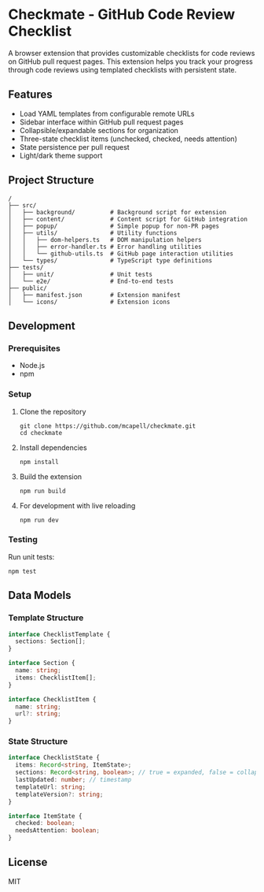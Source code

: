 # Checkmate - GitHub Code Review Checklist

A browser extension that provides customizable checklists for code reviews on GitHub pull request pages. This extension helps you track your progress through code reviews using templated checklists with persistent state.

## Features

- Load YAML templates from configurable remote URLs
- Sidebar interface within GitHub pull request pages
- Collapsible/expandable sections for organization
- Three-state checklist items (unchecked, checked, needs attention)
- State persistence per pull request
- Light/dark theme support

## Project Structure

```
/
├── src/
│   ├── background/          # Background script for extension
│   ├── content/             # Content script for GitHub integration
│   ├── popup/               # Simple popup for non-PR pages
│   ├── utils/               # Utility functions
│   │   ├── dom-helpers.ts   # DOM manipulation helpers
│   │   ├── error-handler.ts # Error handling utilities
│   │   └── github-utils.ts  # GitHub page interaction utilities
│   └── types/               # TypeScript type definitions
├── tests/
│   ├── unit/                # Unit tests
│   └── e2e/                 # End-to-end tests
├── public/
│   ├── manifest.json        # Extension manifest
│   └── icons/               # Extension icons
```

## Development

### Prerequisites

- Node.js
- npm

### Setup

1. Clone the repository
   ```
   git clone https://github.com/mcapell/checkmate.git
   cd checkmate
   ```

2. Install dependencies
   ```
   npm install
   ```

3. Build the extension
   ```
   npm run build
   ```

4. For development with live reloading
   ```
   npm run dev
   ```

### Testing

Run unit tests:
```
npm test
```

## Data Models

### Template Structure
```typescript
interface ChecklistTemplate {
  sections: Section[];
}

interface Section {
  name: string;
  items: ChecklistItem[];
}

interface ChecklistItem {
  name: string;
  url?: string;
}
```

### State Structure
```typescript
interface ChecklistState {
  items: Record<string, ItemState>;
  sections: Record<string, boolean>; // true = expanded, false = collapsed
  lastUpdated: number; // timestamp
  templateUrl: string;
  templateVersion?: string;
}

interface ItemState {
  checked: boolean;
  needsAttention: boolean;
}
```

## License

MIT 
